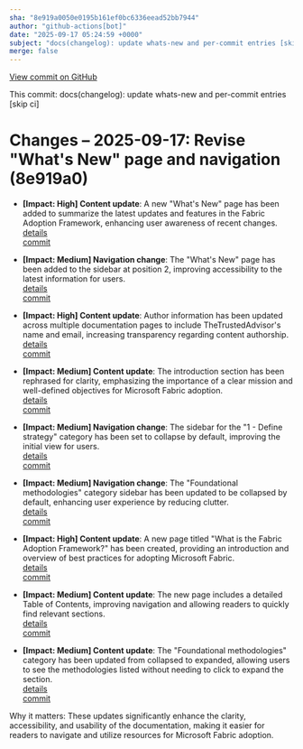 ```yaml
---
sha: "8e919a0050e0195b161ef0bc6336eead52bb7944"
author: "github-actions[bot]"
date: "2025-09-17 05:24:59 +0000"
subject: "docs(changelog): update whats-new and per-commit entries [skip ci]"
merge: false
---
```


[View commit on GitHub](https://github.com/TheTrustedAdvisor/FabricAdoptionFramework/commit/8e919a0050e0195b161ef0bc6336eead52bb7944)

This commit: docs(changelog): update whats-new and per-commit entries [skip ci]

# Changes – 2025-09-17: Revise "What's New" page and navigation (8e919a0)

- **[Impact: High] Content update**: A new "What's New" page has been added to summarize the latest updates and features in the Fabric Adoption Framework, enhancing user awareness of recent changes.  
  [details](/docs/about/changes/2025-09-15-7b5f77df39f67ccb55633de93d57344da9ee2748)  
  [commit](https://github.com/TheTrustedAdvisor/FabricAdoptionFramework/commit/7b5f77df39f67ccb55633de93d57344da9ee2748)

- **[Impact: Medium] Navigation change**: The "What's New" page has been added to the sidebar at position 2, improving accessibility to the latest information for users.  
  [details](/docs/about/changes/2025-09-15-7b5f77df39f67ccb55633de93d57344da9ee2748)  
  [commit](https://github.com/TheTrustedAdvisor/FabricAdoptionFramework/commit/7b5f77df39f67ccb55633de93d57344da9ee2748)

- **[Impact: High] Content update**: Author information has been updated across multiple documentation pages to include TheTrustedAdvisor's name and email, increasing transparency regarding content authorship.  
  [details](/docs/about/changes/2025-09-15-7b5f77df39f67ccb55633de93d57344da9ee2748)  
  [commit](https://github.com/TheTrustedAdvisor/FabricAdoptionFramework/commit/7b5f77df39f67ccb55633de93d57344da9ee2748)

- **[Impact: Medium] Content update**: The introduction section has been rephrased for clarity, emphasizing the importance of a clear mission and well-defined objectives for Microsoft Fabric adoption.  
  [details](/docs/about/changes/2025-09-15-7b5f77df39f67ccb55633de93d57344da9ee2748)  
  [commit](https://github.com/TheTrustedAdvisor/FabricAdoptionFramework/commit/7b5f77df39f67ccb55633de93d57344da9ee2748)

- **[Impact: Medium] Navigation change**: The sidebar for the "1 - Define strategy" category has been set to collapse by default, improving the initial view for users.  
  [details](/docs/about/changes/2025-09-15-7b5f77df39f67ccb55633de93d57344da9ee2748)  
  [commit](https://github.com/TheTrustedAdvisor/FabricAdoptionFramework/commit/7b5f77df39f67ccb55633de93d57344da9ee2748)

- **[Impact: Medium] Navigation change**: The "Foundational methodologies" category sidebar has been updated to be collapsed by default, enhancing user experience by reducing clutter.  
  [details](/docs/about/changes/2025-09-15-7b5f77df39f67ccb55633de93d57344da9ee2748)  
  [commit](https://github.com/TheTrustedAdvisor/FabricAdoptionFramework/commit/7b5f77df39f67ccb55633de93d57344da9ee2748)

- **[Impact: High] Content update**: A new page titled "What is the Fabric Adoption Framework?" has been created, providing an introduction and overview of best practices for adopting Microsoft Fabric.  
  [details](/docs/about/changes/2025-09-15-7b5f77df39f67ccb55633de93d57344da9ee2748)  
  [commit](https://github.com/TheTrustedAdvisor/FabricAdoptionFramework/commit/7b5f77df39f67ccb55633de93d57344da9ee2748)

- **[Impact: Medium] Content update**: The new page includes a detailed Table of Contents, improving navigation and allowing readers to quickly find relevant sections.  
  [details](/docs/about/changes/2025-09-15-7b5f77df39f67ccb55633de93d57344da9ee2748)  
  [commit](https://github.com/TheTrustedAdvisor/FabricAdoptionFramework/commit/7b5f77df39f67ccb55633de93d57344da9ee2748)

- **[Impact: Medium] Content update**: The "Foundational methodologies" category has been updated from collapsed to expanded, allowing users to see the methodologies listed without needing to click to expand the section.  
  [details](/docs/about/changes/2025-09-15-7b5f77df39f67ccb55633de93d57344da9ee2748)  
  [commit](https://github.com/TheTrustedAdvisor/FabricAdoptionFramework/commit/7b5f77df39f67ccb55633de93d57344da9ee2748)

Why it matters: These updates significantly enhance the clarity, accessibility, and usability of the documentation, making it easier for readers to navigate and utilize resources for Microsoft Fabric adoption.

